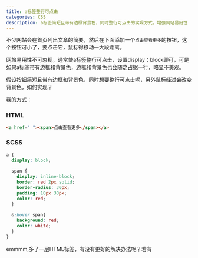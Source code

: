 ```yaml
---
title: a标签整行可点击
categories: CSS
description: a标签简短且带有边框背景色，同时整行可点击的实现方式，增强网站易用性
---
```


不少网站会在首页列出文章的简要，然后在下面添加一个`点击查看更多`的按钮，这个按钮可小了，要点击它，鼠标得移动一大段距离。

网站易用性不可忽视，通常使a标签整行可点击，设置display：block即可，可是如果a标签带有边框和背景色，边框和背景色也会随之占据一行，略显不美观。

假设按钮简短且带有边框和背景色，同时想要整行可点击呢，另外鼠标经过会改变背景色，如何实现？

我的方式：

### HTML

```html
<a href=" "><span>点击查看更多</span></a>
```

<!-- more -->

### SCSS

```scss
a {
  display: block;
  
  span {
    display: inline-block;
    border: red 2px solid;
    border-radius: 30px;
    padding: 10px 30px;
    color: red;
  }
  
  &:hover span{
    background: red;
    color: white;
  }
}
```
emmmm,多了一层HTML标签，有没有更好的解决办法呢？若有